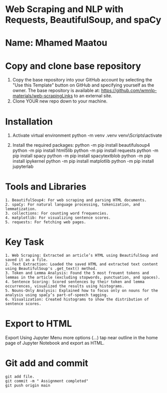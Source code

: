 # Web Scraping and NLP with Requests, BeautifulSoup, and spaCy

# Name: Mhamed Maatou

# Copy and clone base repository

  1. Copy the base repository into your GitHub account by selecting the "Use this Template" button on GitHub and specifying yourself as the owner. The base repository is available at: https://github.com/wmnlp-materials/web-scrapingLinks to an external site.
  2. Clone YOUR new repo down to your machine.

# Installation

1. Activate virtual environment
   python -m venv .venv
   venv\Scripts\activate
   
2. Install the required packages:
    python -m pip install beautifulsoup4
    python -m pip install html5lib
    python -m pip install requests
    python -m pip install spacy
    python -m pip install spacytextblob 
    python -m pip install ipykernel
    python -m pip install matplotlib
    python -m pip install jupyterlab

# Tools and Libraries

    1. BeautifulSoup4: For web scraping and parsing HTML documents.
    2. spaCy: For natural language processing, tokenization, and lemmatization.
    3. collections: For counting word frequencies.
    4. matplotlib: For visualizing sentence scores.
    5. requests: For fetching web pages.

# Key Task

    1. Web Scraping: Extracted an article’s HTML using BeautifulSoup and saved it as a file.
    2. Text Extraction: Loaded the saved HTML and extracted text content using BeautifulSoup's .get_text() method.
    3. Token and Lemma Analysis: Found the 5 most freuent tokens and lemmas in the article (excluding stopwords, punctuation, and spaces).
    4. Sentence Scoring: Scored sentences by their token and lemma occurrences, visualized the results using histograms.
    5. Nouns-Only Analysis: Explained how to focus only on nouns for the analysis using spaCy’s part-of-speech tagging.
    6. Visualization: Created histograms to show the distribution of sentence scores.

 # Export to HTML

 Export Using Jupyter Menu more options (...) tap near outline in the home page of Jupyter Notebook and export as HTML.

 # Git add and commit

    git add file.
    git commit -m " Assignment completed"
    git push origin main


